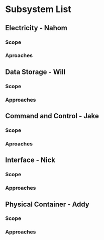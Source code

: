 # Subsystem List

## Electricity - Nahom

### Scope

### Aproaches

## Data Storage - Will

### Scope

### Approaches

## Command and Control - Jake 

### Scope

### Aproaches

## Interface - Nick

### Scope

### Approaches

## Physical Container - Addy

### Scope

### Approaches
